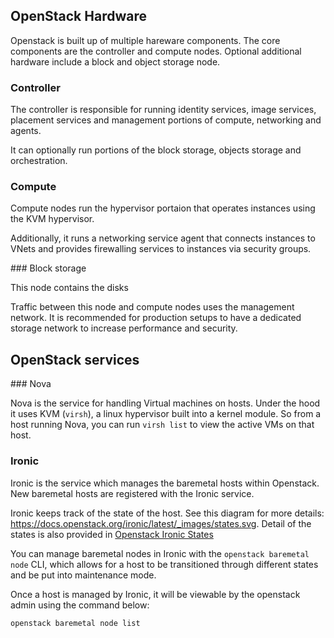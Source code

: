 ## OpenStack Hardware

Openstack is built up of multiple hareware components. The core components are the controller and compute nodes. Optional additional hardware include a block and object storage node.

### Controller

The controller is responsible for running identity services, image services, placement services and management portions of compute, networking and agents.

It can optionally run portions of the block storage, objects storage and orchestration.

### Compute

Compute nodes run the hypervisor portaion that operates instances using the KVM hypervisor.

Additionally, it runs a networking service agent that connects instances to VNets and provides firewalling services to instances via security groups.

### Block storage

This node contains the disks

Traffic between this node and compute nodes uses the management network. It is recommended for production setups to have a dedicated storage network to increase performance and security.

## OpenStack services

### Nova

Nova is the service for handling Virtual machines on hosts. Under the hood it uses KVM (`virsh`), a linux hypervisor built into a kernel module. So from a host running Nova, you can run `virsh list` to view the active VMs on that host.

### Ironic

Ironic is the service which manages the baremetal hosts within Openstack. New baremetal hosts are registered with the Ironic service.

Ironic keeps track of the state of the host. See this diagram for more details: https://docs.openstack.org/ironic/latest/_images/states.svg. Detail of the states is also provided in [Openstack Ironic States](./openstack_ironic_states.md)

You can manage baremetal nodes in Ironic with the `openstack baremetal node` CLI, which allows for a host to be transitioned through different states and be put into maintenance mode.

Once a host is managed by Ironic, it will be viewable by the openstack admin using the command below:

```
openstack baremetal node list
```
